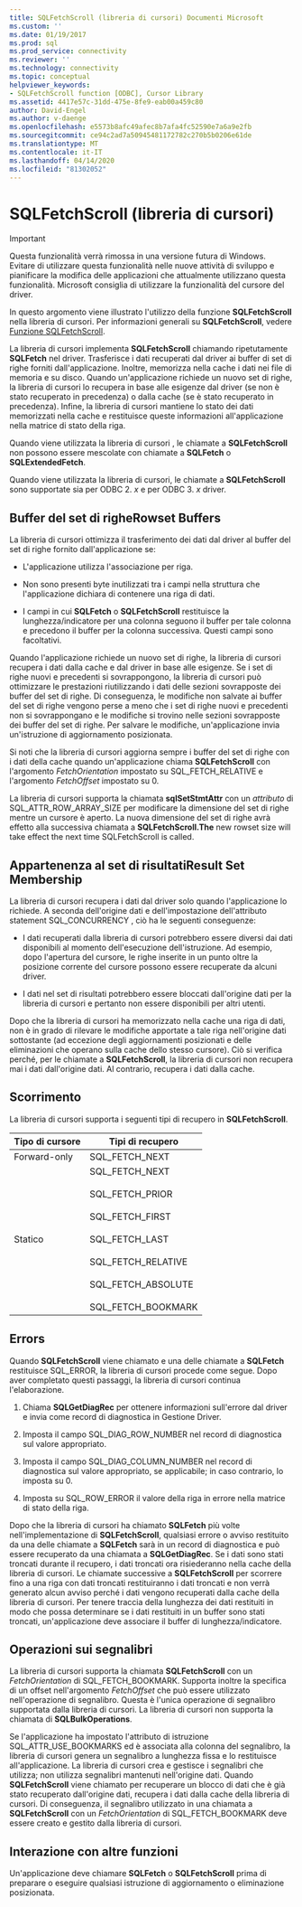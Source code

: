 ```yaml
---
title: SQLFetchScroll (libreria di cursori) Documenti Microsoft
ms.custom: ''
ms.date: 01/19/2017
ms.prod: sql
ms.prod_service: connectivity
ms.reviewer: ''
ms.technology: connectivity
ms.topic: conceptual
helpviewer_keywords:
- SQLFetchScroll function [ODBC], Cursor Library
ms.assetid: 4417e57c-31dd-475e-8fe9-eab00a459c80
author: David-Engel
ms.author: v-daenge
ms.openlocfilehash: e5573b8afc49afec8b7afa4fc52590e7a6a9e2fb
ms.sourcegitcommit: ce94c2ad7a50945481172782c270b5b0206e61de
ms.translationtype: MT
ms.contentlocale: it-IT
ms.lasthandoff: 04/14/2020
ms.locfileid: "81302052"
---
```

# <a name="sqlfetchscroll-cursor-library"></a>SQLFetchScroll (libreria di cursori)
> [!IMPORTANT]  
>  Questa funzionalità verrà rimossa in una versione futura di Windows. Evitare di utilizzare questa funzionalità nelle nuove attività di sviluppo e pianificare la modifica delle applicazioni che attualmente utilizzano questa funzionalità. Microsoft consiglia di utilizzare la funzionalità del cursore del driver.  
  
 In questo argomento viene illustrato l'utilizzo della funzione **SQLFetchScroll** nella libreria di cursori. Per informazioni generali su **SQLFetchScroll**, vedere [Funzione SQLFetchScroll](../../../odbc/reference/syntax/sqlfetchscroll-function.md).  
  
 La libreria di cursori implementa **SQLFetchScroll** chiamando ripetutamente **SQLFetch** nel driver. Trasferisce i dati recuperati dal driver ai buffer di set di righe forniti dall'applicazione. Inoltre, memorizza nella cache i dati nei file di memoria e su disco. Quando un'applicazione richiede un nuovo set di righe, la libreria di cursori lo recupera in base alle esigenze dal driver (se non è stato recuperato in precedenza) o dalla cache (se è stato recuperato in precedenza). Infine, la libreria di cursori mantiene lo stato dei dati memorizzati nella cache e restituisce queste informazioni all'applicazione nella matrice di stato della riga.  
  
 Quando viene utilizzata la libreria di cursori , le chiamate a **SQLFetchScroll** non possono essere mescolate con chiamate a **SQLFetch** o **SQLExtendedFetch**.  
  
 Quando viene utilizzata la libreria di cursori, le chiamate a **SQLFetchScroll** sono supportate sia per ODBC 2. *x* e per ODBC 3. *x* driver.  
  
## <a name="rowset-buffers"></a>Buffer del set di righeRowset Buffers  
 La libreria di cursori ottimizza il trasferimento dei dati dal driver al buffer del set di righe fornito dall'applicazione se:  
  
-   L'applicazione utilizza l'associazione per riga.  
  
-   Non sono presenti byte inutilizzati tra i campi nella struttura che l'applicazione dichiara di contenere una riga di dati.  
  
-   I campi in cui **SQLFetch** o **SQLFetchScroll** restituisce la lunghezza/indicatore per una colonna seguono il buffer per tale colonna e precedono il buffer per la colonna successiva. Questi campi sono facoltativi.  
  
 Quando l'applicazione richiede un nuovo set di righe, la libreria di cursori recupera i dati dalla cache e dal driver in base alle esigenze. Se i set di righe nuovi e precedenti si sovrappongono, la libreria di cursori può ottimizzare le prestazioni riutilizzando i dati delle sezioni sovrapposte dei buffer del set di righe. Di conseguenza, le modifiche non salvate ai buffer del set di righe vengono perse a meno che i set di righe nuovi e precedenti non si sovrappongano e le modifiche si trovino nelle sezioni sovrapposte dei buffer del set di righe. Per salvare le modifiche, un'applicazione invia un'istruzione di aggiornamento posizionata.  
  
 Si noti che la libreria di cursori aggiorna sempre i buffer del set di righe con i dati della cache quando un'applicazione chiama **SQLFetchScroll** con l'argomento *FetchOrientation* impostato su SQL_FETCH_RELATIVE e l'argomento *FetchOffset* impostato su 0.  
  
 La libreria di cursori supporta la chiamata **sqlSetStmtAttr** con un *attributo* di SQL_ATTR_ROW_ARRAY_SIZE per modificare la dimensione del set di righe mentre un cursore è aperto. La nuova dimensione del set di righe avrà effetto alla successiva chiamata a **SQLFetchScroll.The** new rowset size will take effect the next time SQLFetchScroll is called.  
  
## <a name="result-set-membership"></a>Appartenenza al set di risultatiResult Set Membership  
 La libreria di cursori recupera i dati dal driver solo quando l'applicazione lo richiede. A seconda dell'origine dati e dell'impostazione dell'attributo statement SQL_CONCURRENCY , ciò ha le seguenti conseguenze:  
  
-   I dati recuperati dalla libreria di cursori potrebbero essere diversi dai dati disponibili al momento dell'esecuzione dell'istruzione. Ad esempio, dopo l'apertura del cursore, le righe inserite in un punto oltre la posizione corrente del cursore possono essere recuperate da alcuni driver.  
  
-   I dati nel set di risultati potrebbero essere bloccati dall'origine dati per la libreria di cursori e pertanto non essere disponibili per altri utenti.  
  
 Dopo che la libreria di cursori ha memorizzato nella cache una riga di dati, non è in grado di rilevare le modifiche apportate a tale riga nell'origine dati sottostante (ad eccezione degli aggiornamenti posizionati e delle eliminazioni che operano sulla cache dello stesso cursore). Ciò si verifica perché, per le chiamate a **SQLFetchScroll**, la libreria di cursori non recupera mai i dati dall'origine dati. Al contrario, recupera i dati dalla cache.  
  
## <a name="scrolling"></a>Scorrimento  
 La libreria di cursori supporta i seguenti tipi di recupero in **SQLFetchScroll**.  
  
|Tipo di cursore|Tipi di recupero|  
|-----------------|-----------------|  
|Forward-only|SQL_FETCH_NEXT|  
|Statico|SQL_FETCH_NEXT<br /><br /> SQL_FETCH_PRIOR<br /><br /> SQL_FETCH_FIRST<br /><br /> SQL_FETCH_LAST<br /><br /> SQL_FETCH_RELATIVE<br /><br /> SQL_FETCH_ABSOLUTE<br /><br /> SQL_FETCH_BOOKMARK|  
  
## <a name="errors"></a>Errors  
 Quando **SQLFetchScroll** viene chiamato e una delle chiamate a **SQLFetch** restituisce SQL_ERROR, la libreria di cursori procede come segue. Dopo aver completato questi passaggi, la libreria di cursori continua l'elaborazione.  
  
1.  Chiama **SQLGetDiagRec** per ottenere informazioni sull'errore dal driver e invia come record di diagnostica in Gestione Driver.  
  
2.  Imposta il campo SQL_DIAG_ROW_NUMBER nel record di diagnostica sul valore appropriato.  
  
3.  Imposta il campo SQL_DIAG_COLUMN_NUMBER nel record di diagnostica sul valore appropriato, se applicabile; in caso contrario, lo imposta su 0.  
  
4.  Imposta su SQL_ROW_ERROR il valore della riga in errore nella matrice di stato della riga.  
  
 Dopo che la libreria di cursori ha chiamato **SQLFetch** più volte nell'implementazione di **SQLFetchScroll**, qualsiasi errore o avviso restituito da una delle chiamate a **SQLFetch** sarà in un record di diagnostica e può essere recuperato da una chiamata a **SQLGetDiagRec**. Se i dati sono stati troncati durante il recupero, i dati troncati ora risiederanno nella cache della libreria di cursori. Le chiamate successive a **SQLFetchScroll** per scorrere fino a una riga con dati troncati restituiranno i dati troncati e non verrà generato alcun avviso perché i dati vengono recuperati dalla cache della libreria di cursori. Per tenere traccia della lunghezza dei dati restituiti in modo che possa determinare se i dati restituiti in un buffer sono stati troncati, un'applicazione deve associare il buffer di lunghezza/indicatore.  
  
## <a name="bookmark-operations"></a>Operazioni sui segnalibri  
 La libreria di cursori supporta la chiamata **SQLFetchScroll** con un *FetchOrientation* di SQL_FETCH_BOOKMARK. Supporta inoltre la specifica di un offset nell'argomento *FetchOffset* che può essere utilizzato nell'operazione di segnalibro. Questa è l'unica operazione di segnalibro supportata dalla libreria di cursori. La libreria di cursori non supporta la chiamata di **SQLBulkOperations**.  
  
 Se l'applicazione ha impostato l'attributo di istruzione SQL_ATTR_USE_BOOKMARKS ed è associata alla colonna del segnalibro, la libreria di cursori genera un segnalibro a lunghezza fissa e lo restituisce all'applicazione. La libreria di cursori crea e gestisce i segnalibri che utilizza; non utilizza segnalibri mantenuti nell'origine dati. Quando **SQLFetchScroll** viene chiamato per recuperare un blocco di dati che è già stato recuperato dall'origine dati, recupera i dati dalla cache della libreria di cursori. Di conseguenza, il segnalibro utilizzato in una chiamata a **SQLFetchScroll** con un *FetchOrientation* di SQL_FETCH_BOOKMARK deve essere creato e gestito dalla libreria di cursori.  
  
## <a name="interaction-with-other-functions"></a>Interazione con altre funzioni  
 Un'applicazione deve chiamare **SQLFetch** o **SQLFetchScroll** prima di preparare o eseguire qualsiasi istruzione di aggiornamento o eliminazione posizionata.
